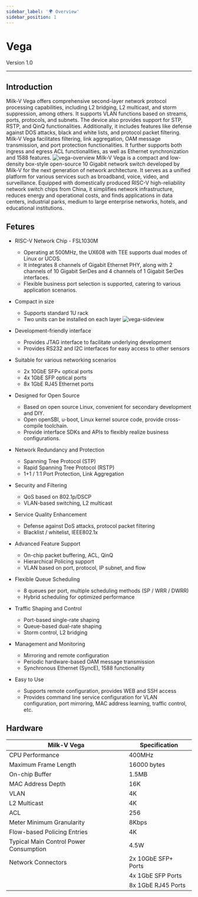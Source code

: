```yaml
---
sidebar_label: '🌍 Overview'
sidebar_position: 1
---
```


# Vega

Version 1.0 

-------------------------
## Introduction

Milk-V Vega offers comprehensive second-layer network protocol processing capabilities, including L2 bridging, L2 multicast, and storm suppression, among others. It supports VLAN functions based on streams, ports, protocols, and subnets. The device also provides support for STP, RSTP, and QinQ functionalities. Additionally, it includes features like defense against DOS attacks, black and white lists, and protocol packet filtering. Milk-V Vega facilitates filtering, link aggregation, OAM message transmission, and port protection functionalities. It further supports both ingress and egress ACL functionalities, as well as Ethernet synchronization and 1588 features.
![vega-overview](/docs/vega/vega-overview.webp)
Milk-V Vega is a compact and low-density box-style open-source 10 Gigabit network switch developed by Milk-V for the next generation of network architecture. It serves as a unified platform for various services such as broadband, voice, video, and surveillance. Equipped with domestically produced RISC-V high-reliability network switch chips from China, it simplifies network infrastructure, reduces energy and operational costs, and finds applications in data centers, industrial parks, medium to large enterprise networks, hotels, and educational institutions.

## Fetures

- RISC-V Network Chip - FSL1030M
    - Operating at 500MHz, the UX608 with TEE supports dual modes of Linux or UCOS.
    - It integrates 8 channels of Gigabit Ethernet PHY, along with 2 channels of 10 Gigabit SerDes and 4 channels of 1 Gigabit SerDes interfaces.
    - Flexible business port selection is supported, catering to various application scenarios.

- Compact in size
    - Supports standard 1U rack
    - Two units can be installed on each layer
    ![vega-sideview](/docs/vega/vega-side-view.webp)

- Development-friendly interface
    - Provides JTAG interface to facilitate underlying development
    - Provides RS232 and I2C interfaces for easy access to other sensors

- Suitable for various networking scenarios
    - 2x 10GbE SFP+ optical ports
    - 4x 1GbE SFP optical ports
    - 8x 1GbE RJ45 Ethernet ports

- Designed for Open Source
    - Based on open source Linux, convenient for secondary development and DIY.
    - Open openSBI, u-boot, Linux kernel source code, provide cross-compile toolchain.
    - Provide interface SDKs and APIs to flexibly realize business configurations.

- Network Redundancy and Protection
    - Spanning Tree Protocol (STP)
    - Rapid Spanning Tree Protocol (RSTP)
    - 1+1 / 1:1 Port Protection, Link Aggregation

- Security and Filtering
    - QoS based on 802.1p/DSCP
    - VLAN-based switching, L2 multicast

- Service Quality Enhancement
    - Defense against DoS attacks, protocol packet filtering
    - Blacklist / whitelist, IEEE802.1x

-  Advanced Feature Support
    - On-chip packet buffering, ACL, QinQ
    - Hierarchical Policing support
    - VLAN based on port, protocol, IP subnet, and flow

- Flexible Queue Scheduling
    - 8 queues per port, multiple scheduling methods (SP / WRR / DWRR)
    - Hybrid scheduling for optimized performance

- Traffic Shaping and Control
    - Port-based single-rate shaping
    - Queue-based dual-rate shaping
    - Storm control, L2 bridging

- Management and Monitoring
    - Mirroring and remote configuration
    - Periodic hardware-based OAM message transmission
    - Synchronous Ethernet (SyncE), 1588 functionality

- Easy to Use
    - Supports remote configuration, provides WEB and SSH access
    - Provides command line service configuration for VLAN configuration, port mirroring, MAC address learning, traffic control, etc.

## Hardware

| Milk-V Vega                            | Specification       |
| -------------------------------------- | ------------------- |
| CPU Performance                        | 400MHz              |
| Maximum Frame Length                   | 16000 bytes         |
| On-chip Buffer                         | 1.5MB               |
| MAC Address Depth                      | 16K                 |
| VLAN                                   | 4K                  |
| L2 Multicast                           | 4K                  |
| ACL                                    | 256                 |
| Meter Minimum Granularity              | 8Kbps               |
| Flow-based Policing Entries            | 4K                  |
| Typical Main Control Power Consumption | 4.5W                |
| Network Connectors                     | 2x 10GbE SFP+ Ports |
|                                        | 4x 1GbE SFP Ports   |
|                                        | 8x 1GbE RJ45 Ports  |
